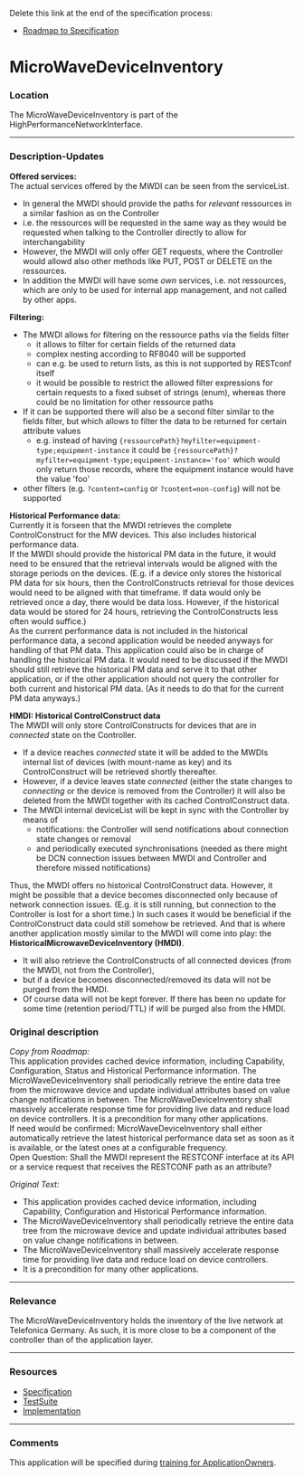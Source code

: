 Delete this link at the end of the specification process:  
- [Roadmap to Specification](../../issues/1)

# MicroWaveDeviceInventory

### Location
The MicroWaveDeviceInventory is part of the HighPerformanceNetworkInterface.

---
### Description-Updates

**Offered services:**  
The actual services offered by the MWDI can be seen from the serviceList. 
- In general the MWDI should provide the paths for _relevant_ ressources in a similar fashion as on the Controller
- i.e. the ressources will be requested in the same way as they would be requested when talking to the Controller directly to allow for interchangability
- However, the MWDI will only offer GET requests, where the Controller would allowd also other methods like PUT, POST or DELETE on the ressources.
- In addition the MWDI will have some _own_ services, i.e. not ressources, which are only to be used for internal app management, and not called by other apps.

**Filtering:**  
- The MWDI allows for filtering on the ressource paths via the fields filter
  - it allows to filter for certain fields of the returned data
  - complex nesting according to RF8040 will be supported
  - can e.g. be used to return lists, as this is not supported by RESTconf itself
  - it would be possible to restrict the allowed filter expressions for certain requests to a fixed subset of strings (enum), whereas there could be no limitation for other ressource paths 
- If it can be supported there will also be a second filter similar to the fields filter, but which allows to filter the data to be returned for certain attribute values
  - e.g. instead of having `{ressourcePath}?myfilter=equipment-type;equipment-instance` it could be `{ressourcePath}?myfilter=equipment-type;equipment-instance='foo'` which would only return those records, where the equipment instance would have the value 'foo'
- other filters (e.g. `?content=config` or `?content=non-config`) will not be supported


**Historical Performance data:**  
Currently it is forseen that the MWDI retrieves the complete ControlConstruct for the MW devices. This also includes historical performance data.  
If the MWDI should provide the historical PM data in the future, it would need to be ensured that the retrieval intervals would be aligned with the storage periods on the devices.
(E.g. if a device only stores the historical PM data for six hours, then the ControlConstructs retrieval for those devices would need to be aligned with that timeframe. If data would only be retrieved once a day, there would be data loss. However, if the historical data would be stored for 24 hours, retrieving the ControlConstructs less often would suffice.)  
As the current performance data is not included in the historical performance data, a second application would be needed anyways for handling of that PM data. This application could also be in charge of handling the historical PM data. It would need to be discussed if the MWDI should still retrieve the historical PM data and serve it to that other application, or if the other application should not query the controller for both current and historical PM data. (As it needs to do that for the current PM data anyways.)  

**HMDI: Historical ControlConstruct data**  
The MWDI will only store ControlConstructs for devices that are in _connected_ state on the Controller.
- If a device reaches _connected_ state it will be added to the MWDIs internal list of devices (with mount-name as key) and its ControlConstruct will be retrieved shortly thereafter. 
- However, if a device leaves state _connected_ (either the state changes to _connecting_ or the device is removed from the Controller) it will also be deleted from the MWDI together with its cached ControlConstruct data.
- The MWDI internal deviceList will be kept in sync with the Controller by means of
  - notifications: the Controller will send notifications about connection state changes or removal
  - and periodically executed synchronisations (needed as there might be DCN connection issues between MWDI and Controller and therefore missed notifications)

Thus, the MWDI offers no historical ControlConstruct data. However, it might be possible that a device becomes disconnected only because of network connection issues. (E.g. it is still running, but connection to the Controller is lost for a short time.) In such cases it would be beneficial if the ControlConstruct data could still somehow be retrieved. And that is where another application mostly similar to the MWDI will come into play: the **HistoricalMicrowaveDeviceInventory (HMDI)**.  
- It will also retrieve the ControlConstructs of all connected devices (from the MWDI, not from the Controller),
- but if a device becomes disconnected/removed its data will not be purged from the HMDI.
- Of course data will not be kept forever. If there has been no update for some time (retention period/TTL) if will be purged also from the HMDI.  

### Original description
_Copy from Roadmap:_  
This application provides cached device information, including Capability, Configuration, Status and Historical Performance information. The MicroWaveDeviceInventory shall periodically retrieve the entire data tree from the microwave device and update individual attributes based on value change notifications in between. The MicroWaveDeviceInventory shall massively accelerate response time for providing live data and reduce load on device controllers. It is a precondition for many other applications.  
If need would be confirmed: MicroWaveDeviceInventory shall either automatically retrieve the latest historical performance data set as soon as it is available, or the latest ones at a configurable frequency.  
Open Question: Shall the MWDI represent the RESTCONF interface at its API or a service request that receives the RESTCONF path as an attribute?  

_Original Text:_  
- This application provides cached device information, including Capability, Configuration and Historical Performance information.  
- The MicroWaveDeviceInventory shall periodically retrieve the entire data tree from the microwave device and update individual attributes based on value change notifications in between.  
- The MicroWaveDeviceInventory shall massively accelerate response time for providing live data and reduce load on device controllers.  
- It is a precondition for many other applications.

---
### Relevance
The MicroWaveDeviceInventory holds the inventory of the live network at Telefonica Germany.
As such, it is more close to be a component of the controller than of the application layer.

---
### Resources
- [Specification](./spec/)
- [TestSuite](./testing/)
- [Implementation](./server/)

---
### Comments
This application will be specified during [training for ApplicationOwners](https://gist.github.com/openBackhaul/5aabdbc90257b83b9fe7fc4da059d3cd).
